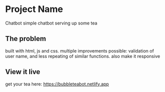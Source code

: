 # Project Name

Chatbot simple chatbot serving up some tea

## The problem

built with html, js and css.
multiple improvements possible: validation of user name, and less repeating of similar functions.
also make it responsive

## View it live

get your tea here: <https://bubbleteabot.netlify.app>
